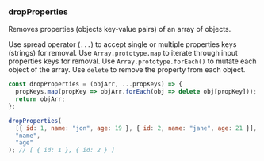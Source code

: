 ### dropProperties

Removes properties (objects key-value pairs) of an array of objects.

Use spread operator (`...`) to accept single or multiple properties keys (strings) for removal. Use `Array.prototype.map` to iterate through input properties keys for removal. Use `Array.prototype.forEach()` to mutate each object of the array. Use `delete` to remove the property from each object.

```js
const dropProperties = (objArr, ...propKeys) => {
  propKeys.map(propKey => objArr.forEach(obj => delete obj[propKey]));
  return objArr;
};
```

```js
dropProperties(
  [{ id: 1, name: "jon", age: 19 }, { id: 2, name: "jane", age: 21 }],
  "name",
  "age"
); // [ { id: 1 }, { id: 2 } ]
```
